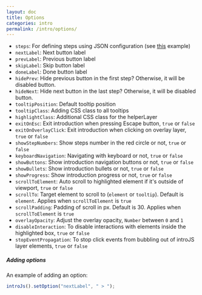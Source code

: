 ```yaml
---
layout: doc
title: Options
categories: intro
permalink: /intro/options/
---
```


 - `steps`: For defining steps using JSON configuration (see [this](https://github.com/usablica/intro.js/blob/master/example/programmatic/index.html) example)
 - `nextLabel`: Next button label
 - `prevLabel`: Previous button label
 - `skipLabel`: Skip button label
 - `doneLabel`: Done button label
 - `hidePrev`: Hide previous button in the first step? Otherwise, it will be disabled button.
 - `hideNext`: Hide next button in the last step? Otherwise, it will be disabled button.
 - `tooltipPosition`: Default tooltip position
 - `tooltipClass`: Adding CSS class to all tooltips
 - `highlightClass`: Additional CSS class for the helperLayer
 - `exitOnEsc`: Exit introduction when pressing Escape button, `true` or `false`
 - `exitOnOverlayClick`: Exit introduction when clicking on overlay layer, `true` or `false`
 - `showStepNumbers`: Show steps number in the red circle or not, `true` or `false`
 - `keyboardNavigation`: Navigating with keyboard or not, `true` or `false`
 - `showButtons`: Show introduction navigation buttons or not, `true` or `false`
 - `showBullets`: Show introduction bullets or not, `true` or `false`
 - `showProgress`: Show introduction progress or not, `true` or `false`
 - `scrollToElement`: Auto scroll to highlighted element if it's outside of viewport, `true` or `false`
 - `scrollTo`: Target element to scroll to (`element` or `tooltip`). Default is `element`. Applies when `scrollToElement` is `true`
 - `scrollPadding`: Padding of scroll in px. Default is 30. Applies when `scrollToElement` is `true`
 - `overlayOpacity`: Adjust the overlay opacity, `Number` between `0` and `1`
 - `disableInteraction`: To disable interactions with elements inside the highlighted box, `true` or `false`
 - `stopEventPropagation`: To stop click events from bubbling out of introJS layer elements, `true` or `false`

##### Adding options

An example of adding an option:

```javascript
introJs().setOption("nextLabel", " > ");
```

